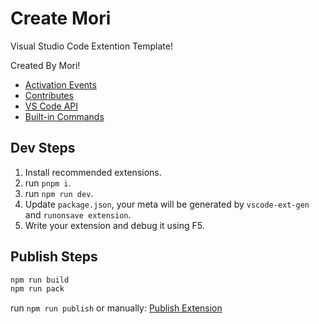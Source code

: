 # Create Mori

Visual Studio Code Extention Template!

Created By Mori!

-   [Activation Events](https://code.visualstudio.com/api/references/activation-events)
-   [Contributes](https://code.visualstudio.com/api/references/contribution-points)
-   [VS Code API](https://code.visualstudio.com/api/references/vscode-api)
-   [Built-in Commands](https://code.visualstudio.com/api/references/commands)

## Dev Steps

1. Install recommended extensions.
2. run `pnpm i`.
3. run `npm run dev`.
4. Update `package.json`, your meta will be generated by `vscode-ext-gen` and `runonsave extension`.
5. Write your extension and debug it using F5.

## Publish Steps

```bash
npm run build
npm run pack
```

run `npm run publish` or manually: [Publish Extension](https://code.visualstudio.com/api/working-with-extensions/publishing-extension#publishing-extensions)
